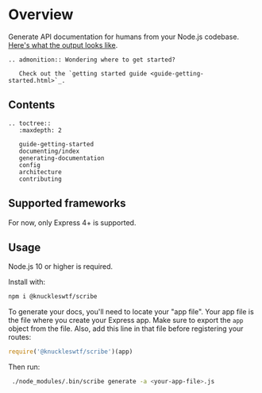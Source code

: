 # Overview

Generate API documentation for humans from your Node.js codebase. [Here's what the output looks like](https://shalvah.me/TheCensorshipAPI/).


```eval_rst
.. admonition:: Wondering where to get started?
   
   Check out the `getting started guide <guide-getting-started.html>`_.
```

## Contents
```eval_rst
.. toctree::
   :maxdepth: 2

   guide-getting-started
   documenting/index
   generating-documentation
   config
   architecture
   contributing
```

## Supported frameworks
For now, only Express 4+ is supported.

## Usage
Node.js 10 or higher is required.

Install with:

```sh
npm i @knuckleswtf/scribe
```

To generate your docs, you'll need to locate your "app file". Your app file is the file where you create your Express app. Make sure to export the `app` object from the file. Also, add this line in that file before registering your routes:

```js
require('@knuckleswtf/scribe')(app)
```

Then run:

```sh
 ./node_modules/.bin/scribe generate -a <your-app-file>.js
```